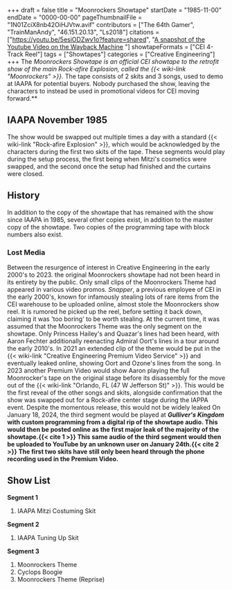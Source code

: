 +++
draft = false
title = "Moonrockers Showtape"
startDate = "1985-11-00"
endDate = "0000-00-00"
pageThumbnailFile = "1N01ZciX8nb42OiHJVtw.avif"
contributors = ["The 64th Gamer", "TrainManAndy", "46.151.20.13", "Ls2018"]
citations = ["https://youtu.be/5esiODZwv1o?feature=shared", "[A snapshot of the Youtube Video on the Wayback Machine](%22https://web.archive.org/web/20240125044306/https://www.youtube.com/watch?v=zrhq-dX56sw%22) "]
showtapeFormats = ["CEI 4-Track Reel"]
tags = ["Showtapes"]
categories = ["Creative Engineering"]
+++
The ***Moonrockers Showtape* is an official CEI showtape to the retrofit show of the main *Rock-afire Explosion,* called the {{< wiki-link "Moonrockers" >}}*.*
The tape consists of 2 skits and 3 songs, used to demo at IAAPA for potential buyers. Nobody purchased the show, leaving the characters to instead be used in promotional videos for CEI moving forward.**

## IAAPA November 1985

The show would be swapped out multiple times a day with a standard {{< wiki-link "Rock-afire Explosion" >}}, which would be acknowledged by the characters during the first two skits of the tape. These segments would play during the setup process, the first being when Mitzi's cosmetics were swapped, and the second once the setup had finished and the curtains were closed.

## History

In addition to the copy of the showtape that has remained with the show since IAAPA in 1985, several other copies exist, in addition to the master copy of the showtape. Two copies of the programming tape with block numbers also exist.

### Lost Media

Between the resurgence of interest in Creative Engineering in the early 2000's to 2023. the original Moonrockers showtape had not been heard in its entirety by the public. Only small clips of the Moonrockers Theme had appeared in various video promos.
*Snapper*, a previous employee of CEI in the early 2000's, known for infamously stealing lots of rare items from the CEI warehouse to be uploaded online, almost stole the Moonrockers show reel. It is rumored he picked up the reel, before setting it back down, claiming it was 'too boring' to be worth stealing.
At the current time, it was assumed that the Moonrockers Theme was the only segment on the showtape. Only Princess Hailey's and Quazar's lines had been heard, with Aaron Fechter additionally reenacting Admiral Oort's lines in a tour around the early 2010's.
In 2021 an extended clip of the theme would be put in the {{< wiki-link "Creative Engineering Premium Video Service" >}} and eventually leaked online, showing Oort and Ozone's lines from the song.
In 2023 another Premium Video would show Aaron playing the full Moonrocker's tape on the original stage before its disassembly for the move out of the {{< wiki-link "Orlando, FL (47 W Jefferson St)" >}}. This would be the first reveal of the other songs and skits, alongside confirmation that the show was swapped out for a Rock-afire center stage during the IAPPA event. Despite the momentous release, this would not be widely leaked
On January 18, 2024, the third segment would be played at ***Gulliver's Kingdom* with custom programming from a digital rip of the showtape audio. This would then be posted online as the first major leak of the majority of the showtape.{{< cite 1 >}} This same audio of the third segment would then be uploaded to YouTube by an unknown user on January 24th.{{< cite 2 >}} The first two skits have still only been heard through the phone recording used in the Premium Video.**

## Show List

**Segment 1**

1.  IAAPA Mitzi Costuming Skit

**Segment 2**

1.  IAAPA Tuning Up Skit

**Segment 3**

1.  Moonrockers Theme
2.  Cyclops Boogie
3.  Moonrockers Theme (Reprise)
